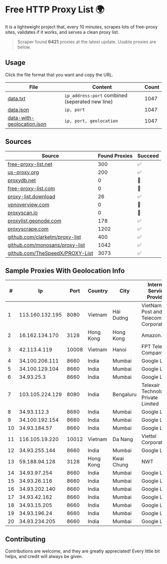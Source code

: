 
# Free HTTP Proxy List 🌍

It is a lightweight project that, every 10 minutes, scrapes lots of free-proxy sites, validates if it works, and serves a clean proxy list.


> Scraper found **6421** proxies at the latest update. Usable proxies are below.

## Usage

Click the file format that you want and copy the URL.


|File|Content|Count|
|----|-------|-----|
|[data.txt](https://raw.githubusercontent.com/themiralay/Proxy-List-World/master/data.txt)|`ip_address:port` combined (seperated new line)|1047|
|[data.json](https://raw.githubusercontent.com/themiralay/Proxy-List-World/master/data.json)|`ip, port`|1047|
|[data-with-geolocation.json](https://raw.githubusercontent.com/themiralay/Proxy-List-World/master/data-with-geolocation.json)|`ip, port, geolocation`|1047|

## Sources

|Source|Found Proxies|Succeed|
|------|-------------|-------|
|[free-proxy-list.net](https://free-proxy-list.net)|300|✅|
|[us-proxy.org](https://www.us-proxy.org)|200|✅|
|[proxydb.net](http://proxydb.net)|0|🚫|
|[free-proxy-list.com](https://free-proxy-list.com/?page=&port=&type%5B%5D=http&type%5B%5D=https&up_time=0&search=Search)|0|🚫|
|[proxy-list.download](https://www.proxy-list.download/HTTP)|26|✅|
|[vpnoverview.com](https://vpnoverview.com/privacy/anonymous-browsing/free-proxy-servers)|0|🚫|
|[proxyscan.io](https://www.proxyscan.io)|0|🚫|
|[proxylist.geonode.com](https://proxylist.geonode.com/api/proxy-list?limit=300&page=1&sort_by=lastChecked&sort_type=desc&protocols=http,https)|178|✅|
|[proxyscrape.com](https://api.proxyscrape.com/v2/?request=displayproxies&protocol=http&timeout=10000&country=all&ssl=all&anonymity=all)|1202|✅|
|[github.com/clarketm/proxy-list](https://raw.githubusercontent.com/clarketm/proxy-list/master/proxy-list-raw.txt)|400|✅|
|[github.com/monosans/proxy-list](https://raw.githubusercontent.com/monosans/proxy-list/main/proxies/http.txt)|1042|✅|
|[github.com/TheSpeedX/PROXY-List](https://raw.githubusercontent.com/TheSpeedX/PROXY-List/master/http.txt)|3073|✅|


## Sample Proxies With Geolocation Info

|#|Ip|Port|Country|City|Internet Service Provider|
|-|--|----|-------|----|-------------------------|
|1|113.160.132.195|8080|Vietnam|Hải Dương|VietNam Post and Telecom Corporation|
|2|16.162.134.170|3128|Hong Kong|Hong Kong|Amazon.com|
|3|42.113.4.119|10008|Vietnam|Hanoi|FPT Telecom Company|
|4|34.100.206.111|8660|India|Mumbai|Google LLC|
|5|34.100.129.104|8660|India|Mumbai|Google LLC|
|6|34.93.25.3|8660|India|Mumbai|Google LLC|
|7|103.105.224.129|8080|India|Bengaluru|Telexair Technologies Private Limited|
|8|34.93.112.3|8660|India|Mumbai|Google LLC|
|9|34.100.192.154|8660|India|Mumbai|Google LLC|
|10|34.93.184.57|8660|India|Mumbai|Google LLC|
|11|116.105.19.220|10012|Vietnam|Da Nang|Viettel Corporation|
|12|34.93.255.144|8660|India|Mumbai|Google LLC|
|13|59.188.94.128|3128|Hong Kong|Kwai Chung|NWT|
|14|34.93.97.254|8660|India|Mumbai|Google LLC|
|15|34.93.26.116|8660|India|Mumbai|Google LLC|
|16|34.93.202.140|8660|India|Mumbai|Google LLC|
|17|34.93.42.162|8660|India|Mumbai|Google LLC|
|18|34.93.15.205|8660|India|Mumbai|Google LLC|
|19|34.93.196.24|8660|India|Mumbai|Google LLC|
|20|34.93.234.205|8660|India|Mumbai|Google LLC|



## Contributing

Contributions are welcome, and they are greatly appreciated! Every
little bit helps, and credit will always be given.

